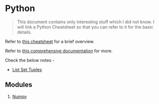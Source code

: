 # Python


> This document contains only interesting stuff which I did not know. I will link a Python Cheatsheet so that you can refer to it for the basic details.


Refer to [this cheatsheet](https://media.datacamp.com/cms/python-basics-cheat-sheet-v3.pdf) for a brief overview.

Refer to [this comprehensive documentation](https://www.pythoncheatsheet.org) for more.

Check the below notes -

- [List Set Tuples](List_Set_Tuples.md)


## Modules

1. [Numpy](Numpy/Index.md)
